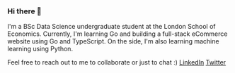 ### Hi there 👋
I'm a BSc Data Science undergraduate student at the London School of Economics. Currently, I'm learning Go and building a full-stack eCommerce website using Go and TypeScript. On the side, I'm also learning machine learning using Python.

Feel free to reach out to me to collaborate or just to chat :)
[LinkedIn](https://www.linkedin.com/in/affan-hamid/)
[Twitter](https://x.com/home)

